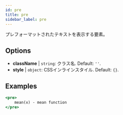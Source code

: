 ```yaml
---
id: pre
title: pre
sidebar_label: pre
---
```


プレフォーマットされたテキストを表示する要素。

## Options

* __className__ | `string`: クラス名. Default: `''`.
* __style__ | `object`: CSSインラインスタイル. Default: `{}`.


## Examples

```jsx live
<pre>
    mean(x) - mean function
</pre>
```

